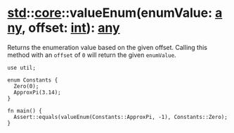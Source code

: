 # [std](/libs/std/)::[core](/libs/std/core/)::valueEnum(enumValue:&nbsp;[any](/libs/std/core/type.any.md), offset:&nbsp;[int](/libs/std/core/type.int.md)):&nbsp;[any](/libs/std/core/type.any.md)
Returns the enumeration value based on the given offset.
Calling this method with an `offset` of `0` will return the given `enumValue`.

```gcl
use util;

enum Constants {
  Zero(0);
  ApproxPi(3.14);
}

fn main() {
  Assert::equals(valueEnum(Constants::ApproxPi, -1), Constants::Zero);
}
```
